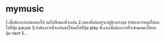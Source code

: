 # mymusic

1.เมื่อต้องการเล่นเพลงให้ กดไปที่เพลงที่จะเล่น
2.เพลงที่เล่นอยู่จะอยู่ข้างล่างสุด ถ้าต้องการหยุดให้กดไปที่ปุ่ม pause
3.ถ้าต้องการที่จะเล่นต่อให้กดไปที่ปุ่ม play
4.และเมื่อต้องการที่จะข้ามเพลงให้กดปุ่ม next
5...

